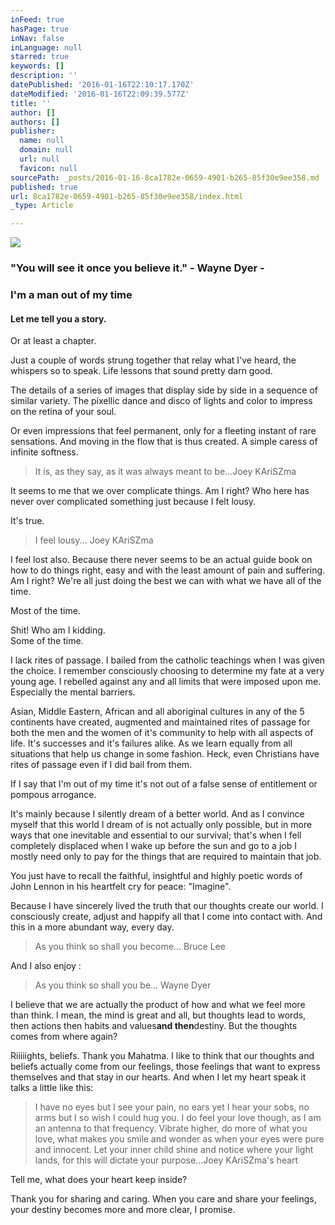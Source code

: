 ```yaml
---
inFeed: true
hasPage: true
inNav: false
inLanguage: null
starred: true
keywords: []
description: ''
datePublished: '2016-01-16T22:10:17.170Z'
dateModified: '2016-01-16T22:09:39.577Z'
title: ''
author: []
authors: []
publisher:
  name: null
  domain: null
  url: null
  favicon: null
sourcePath: _posts/2016-01-16-8ca1782e-0659-4901-b265-85f30e9ee358.md
published: true
url: 8ca1782e-0659-4901-b265-85f30e9ee358/index.html
_type: Article

---
```

![](https://the-grid-user-content.s3-us-west-2.amazonaws.com/ca7a4f9c-b44e-4c76-81e6-6cce7128c5a3.jpg)

### "You will see it once you believe it." - Wayne Dyer -

### I'm a man out of my time

#### Let me tell you a story.

Or at least a chapter.

Just a couple of words strung together that relay what I've heard, the whispers so to speak. Life lessons that sound pretty darn good.

The details of a series of images that display side by side in a sequence of similar variety. The pixellic dance and disco of lights and color to impress on the retina of your soul.

Or even impressions that feel permanent, only for a fleeting instant of rare sensations. And moving in the flow that is thus created. A simple caress of infinite softness.

> It is, as they say, as it was always meant to be...Joey KAriSZma

It seems to me that we over complicate things. Am I right? Who here has never over complicated something just because I felt lousy.

It's true.

> I feel lousy... Joey KAriSZma

I feel lost also. Because there never seems to be an actual guide book on how to do things right, easy and with the least amount of pain and suffering. Am I right? We're all just doing the best we can with what we have all of the time.

Most of the time.

Shit! Who am I kidding.   
Some of the time.

I lack rites of passage. I bailed from the catholic teachings when I was given the choice. I remember consciously choosing to determine my fate at a very young age. I rebelled against any and all limits that were imposed upon me. Especially the mental barriers.

Asian, Middle Eastern, African and all aboriginal cultures in any of the 5 continents have created, augmented and maintained rites of passage for both the men and the women of it's community to help with all aspects of life. It's successes and it's failures alike. As we learn equally from all situations that help us change in some fashion. Heck, even Christians have rites of passage even if I did bail from them.

If I say that I'm out of my time it's not out of a false sense of entitlement or pompous arrogance.

It's mainly because I silently dream of a better world. And as I convince myself that this world I dream of is not actually only possible, but in more ways that one inevitable and essential to our survival; that's when I fell completely displaced when I wake up before the sun and go to a job I mostly need only to pay for the things that are required to maintain that job.

You just have to recall the faithful, insightful and highly poetic words of John Lennon in his heartfelt cry for peace: "Imagine".

Because I have sincerely lived the truth that our thoughts create our world. I consciously create, adjust and happify all that I come into contact with. And this in a more abundant way, every day.

> As you think so shall you become... Bruce Lee

And I also enjoy :

> As you think so shall you be... Wayne Dyer

I believe that we are actually the product of how and what we feel more than think. I mean, the mind is great and all, but thoughts lead to words, then actions then habits and values**and then**destiny. But the thoughts comes from where again?

Riiiiights, beliefs. Thank you Mahatma. I like to think that our thoughts and beliefs actually come from our feelings, those feelings that want to express themselves and that stay in our hearts. And when I let my heart speak it talks a little like this:

> I have no eyes but I see your pain, no ears yet I hear your sobs, no arms but I so wish I could hug you. I do feel your love though, as I am an antenna to that frequency. Vibrate higher, do more of what you love, what makes you smile and wonder as when your eyes were pure and innocent. Let your inner child shine and notice where your light lands, for this will dictate your purpose...Joey KAriSZma's heart

Tell me, what does your heart keep inside?

Thank you for sharing and caring. When you care and share your feelings, your destiny becomes more and more clear, I promise.